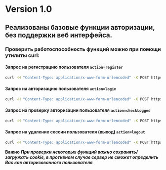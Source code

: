 Version 1.0
============
Реализованы базовые функции авторизации, без поддержки веб интерфейса.
--------------
### Проверить работоспособность функций можно при помощи утилиты curl:
#### Запрос на регистрацию пользователя `action=register`
```bash
curl -H "Content-Type: application/x-www-form-urlencoded" -X POST https://cb-collateral.pro/web/php/main.php?action=register -d "email=your@mail.com&password=your_password"
```

#### Запрос на авторизацию пользователя `action=login`
```bash
curl -H "Content-Type: application/x-www-form-urlencoded" -X POST https://cb-collateral.pro/web/php/main.php?action=login -c "/path/to/save/cookie" -d "email=your@mail.com&password=your_password"
```

#### Запрос на проверку авторизации пользователя `action=checkLogged`
```bash
curl -H "Content-Type: application/x-www-form-urlencoded" -X POST https://cb-collateral.pro/web/php/main.php?action=checkLogged -b "/path/to/load/cookie"
```

#### Запрос на удаление сессии пользователя (выход) `action=logout`
```bash
curl -H "Content-Type: application/x-www-form-urlencoded" -X POST https://cb-collateral.pro/web/php/main.php?action=logout -b "/path/to/load/cookie"
```

**Важно**
***При проверки некоторых функций важно сохранять/загружать cookie, в противном случае сервер не сможет определить Вас как авторизованного пользователя***